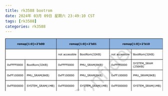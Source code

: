 ```yaml
---
title: rk3588 bootrom
date: 2024年 03月 09日 星期六 23:49:10 CST
tags: [rk3588]
categories: rk3588
---
```


![Alt text](https://github.com/Buyuliang/Blog/blob/main/source/pic/RK3588-01-start/bootrom.png)
